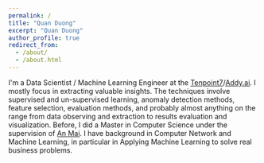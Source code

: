 ```yaml
---
permalink: /
title: "Quan Duong"
excerpt: "Quan Duong"
author_profile: true
redirect_from: 
  - /about/
  - /about.html
---
```


I'm a Data Scientist / Machine Learning Engineer at the [Tenpoint7](http://www.tenpoint7.com/)/[Addy.ai](http://addy.ai/). I mostly focus in extracting valuable insights. The techniques involve supervised and un-supervised learning, anomaly detection methods, feature selection, evaluation methods, and probably almost anything on the range from data observing and extraction to results evaluation and visualization. Before, I did a Master in Computer Science under the supervision of [An Mai](https://www.linkedin.com/in/an-mai-549997103/). I have background in Computer Network and Machine Learning, in particular in Applying Machine Learning to solve real business problems.
